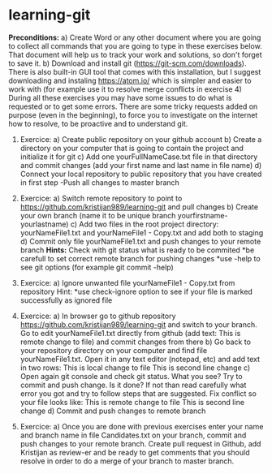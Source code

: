 # learning-git

**Preconditions:** a) Create Word or any other document where you are going to collect all commands that you are going to type in these exercises below. That document will help us to track your work and solutions, so don't forget to save it. b) Download and install git (https://git-scm.com/downloads). There is also built-in GUI tool that comes with this installation, but I suggest downloading and instaling https://atom.io/ which is simpler and easier to work with (for example use it to resolve merge conflicts in exercise 4) During all these exercises you may have some issues to do what is requested or to get some errors. There are some tricky requests added on purpose (even in the beginning), to force you to investigate on the internet how to resolve, to be proactive and to understand git.

1. Exercice: 
   a) Create public repository on your github account 
   b) Create a directory on your computer that is going to contain the project and initialize it for git 
   c) Add one yourFullNameCase.txt file in that directory and commit changes (add your first name and last name in file name) 
   d) Connect your local repository to public repository that you have created in first step -Push all changes to master branch

2. Exercice: 
   a) Switch remote repository to point to https://github.com/kristijan989/learning-git and pull changes 
   b) Create your own branch (name it to be unique branch yourfirstname-yourlastname) 
   c) Add two files in the root project directory: yourNameFile1.txt and yourNameFile1 - Copy.txt and add both to staging 
   d) Commit only file yourNameFile1.txt and push changes to your remote branch
   **Hints:** Check with git status what is ready to be commited *be carefull to set correct remote branch for pushing changes *use -help to see git options (for example git commit -help)

3. Exercice: 
   a) Ignore unwanted file yourNameFile1 - Copy.txt from repository Hint: *use check-ignore option to see if your file is marked successfully as ignored file

4. Exercice: 
   a) In browser go to github repository https://github.com/kristijan989/learning-git and switch to your branch. Go to edit yourNameFile1.txt directly from github (add text: This is remote change to file) and commit changes from there 
   b) Go back to your repository directory on your computer and find file yourNameFile1.txt. Open it in any text editor (notepad, etc) and add text in two rows: This is local change to file This is second line change 
   c) Open again git console and check git status. What you see? Try to commit and push change. Is it done? If not than read carefully what error you got and try to follow steps that are suggested. Fix conflict so your file looks like: This is remote change to file This is second line change 
   d) Commit and push changes to remote branch

5. Exercice: 
   a) Once you are done with previous exercises enter your name and branch name in file Candidates.txt on your branch, commit and push changes to your remote branch. Create pull request in Github, add Kristijan as review-er and be ready to get comments that you should resolve in order to do a merge of your branch to master branch.
